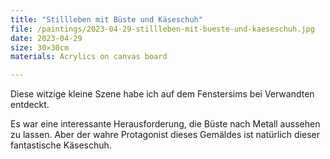 ```yaml
---
title: "Stillleben mit Büste und Käseschuh"
file: /paintings/2023-04-29-stillleben-mit-bueste-und-kaeseschuh.jpg
date: 2023-04-29
size: 30×30cm
materials: Acrylics on canvas board

---
```


Diese witzige kleine Szene habe ich auf dem Fenstersims bei Verwandten entdeckt.

Es war eine interessante Herausforderung, die Büste nach Metall aussehen zu lassen. Aber der wahre Protagonist dieses Gemäldes ist natürlich dieser fantastische Käseschuh.